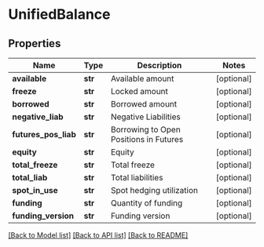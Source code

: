 # UnifiedBalance

## Properties
Name | Type | Description | Notes
------------ | ------------- | ------------- | -------------
**available** | **str** | Available amount | [optional] 
**freeze** | **str** | Locked amount | [optional] 
**borrowed** | **str** | Borrowed amount | [optional] 
**negative_liab** | **str** | Negative Liabilities | [optional] 
**futures_pos_liab** | **str** | Borrowing to Open Positions in Futures | [optional] 
**equity** | **str** | Equity | [optional] 
**total_freeze** | **str** | Total freeze | [optional] 
**total_liab** | **str** | Total liabilities | [optional] 
**spot_in_use** | **str** | Spot hedging utilization | [optional] 
**funding** | **str** | Quantity of funding | [optional] 
**funding_version** | **str** | Funding version | [optional] 

[[Back to Model list]](../README.md#documentation-for-models) [[Back to API list]](../README.md#documentation-for-api-endpoints) [[Back to README]](../README.md)


